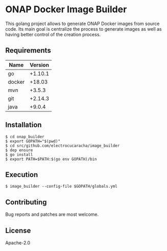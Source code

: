 # ONAP Docker Image Builder

This golang project allows to generate ONAP Docker images from source code. Its 
main goal is centralize the process to generate images as well as having better
control of the creation process.

## Requirements

| Name   | Version |
|--------|---------|
| go     | +1.10.1 |
| docker | +18.03  |
| mvn    | +3.5.3  |
| git    | +2.14.3 |
| java   | +9.0.4  |

## Installation

    $ cd onap_builder
    $ export GOPATH="$(pwd)"
    $ cd src/github.com/electrocucaracha/image_builder
    $ dep ensure
    $ go install
    $ export PATH=$PATH:$(go env GOPATH)/bin

## Execution

    $ image_builder --config-file $GOPATH/globals.yml

## Contributing

Bug reports and patches are most welcome.

## License

Apache-2.0
